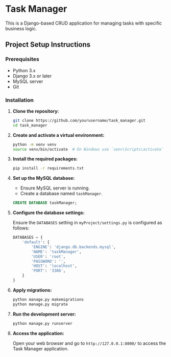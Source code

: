 
# Task Manager

This is a Django-based CRUD application for managing tasks with specific business logic.

## Project Setup Instructions

### Prerequisites

- Python 3.x
- Django 3.x or later
- MySQL server
- Git

### Installation

1. **Clone the repository:**

   ```sh
   git clone https://github.com/yourusername/task_manager.git
   cd task_manager
   ```

2. **Create and activate a virtual environment:**

   ```sh
   python -m venv venv
   source venv/bin/activate  # On Windows use `venv\Scripts\activate`
   ```

3. **Install the required packages:**

   ```sh
   pip install -r requirements.txt
   ```

4. **Set up the MySQL database:**

   - Ensure MySQL server is running.
   - Create a database named `taskManager`.

   ```sql
   CREATE DATABASE taskManager;
   ```

5. **Configure the database settings:**

   Ensure the `DATABASES` setting in `myProject/settings.py` is configured as follows:

   ```python
   DATABASES = {
       'default': {
           'ENGINE': 'django.db.backends.mysql',
           'NAME': 'taskManager',
           'USER': 'root',
           'PASSWORD': '',
           'HOST': 'localhost',
           'PORT': '3306',
       }
   }
   ```

6. **Apply migrations:**

   ```sh
   python manage.py makemigrations
   python manage.py migrate
   ```

7. **Run the development server:**

   ```sh
   python manage.py runserver
   ```

8. **Access the application:**

   Open your web browser and go to `http://127.0.0.1:8000/` to access the Task Manager application.

